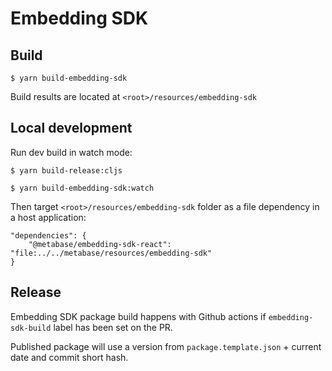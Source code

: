 # Embedding SDK

## Build

```
$ yarn build-embedding-sdk
```

Build results are located at `<root>/resources/embedding-sdk`

## Local development

Run dev build in watch mode:

```
$ yarn build-release:cljs
```

```
$ yarn build-embedding-sdk:watch
```

Then target `<root>/resources/embedding-sdk` folder as a file dependency in a host application:

```
"dependencies": {
    "@metabase/embedding-sdk-react": "file:../../metabase/resources/embedding-sdk"
}
```

## Release

Embedding SDK package build happens with Github actions if `embedding-sdk-build` label has been set on the PR.

Published package will use a version from `package.template.json` + current date and commit short hash.
